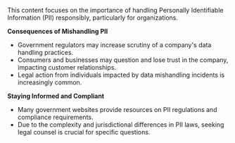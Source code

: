 
This content focuses on the importance of handling Personally Identifiable Information (PII) responsibly, particularly for organizations.

**Consequences of Mishandling PII**

- Government regulators may increase scrutiny of a company's data handling practices.
- Consumers and businesses may question and lose trust in the company, impacting customer relationships.
- Legal action from individuals impacted by data mishandling incidents is increasingly common.

**Staying Informed and Compliant**

- Many government websites provide resources on PII regulations and compliance requirements.
- Due to the complexity and jurisdictional differences in PII laws, seeking legal counsel is crucial for specific questions.